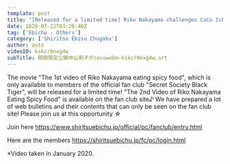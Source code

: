 ```yaml
---
template: post
title: "[Released for a limited time] Riko Nakayama challenges CoCo Ichibanya's 10 spicy curry!"
date: 2020-07-22T03:29:40Z
tag: ['Ebichu - Others']
category: ['Shiritsu Ebisu Chugaku']
author: auto 
videoID: kskcr0nxg4w
subTitle: 期間限定公開中山莉子がcocowebm-kskcr0nxg4w.srt
---
```

The movie "The 1st video of Riko Nakayama eating spicy food", which is only available to members of the official fan club "Secret Society Black Tiger", will be released for a limited time!
"The 2nd Video of Riko Nakayama Eating Spicy Food" is available on the fan club site♪
We have prepared a lot of web bulletins and their contents that can only be seen on the fan club site!
Please join us at this opportunity ☆

Join here
https://www.shiritsuebichu.jp/official/pc/fanclub/entry.html

Here are the members
https://shiritsuebichu.jp/fc/pc/login.html


*Video taken in January 2020.
